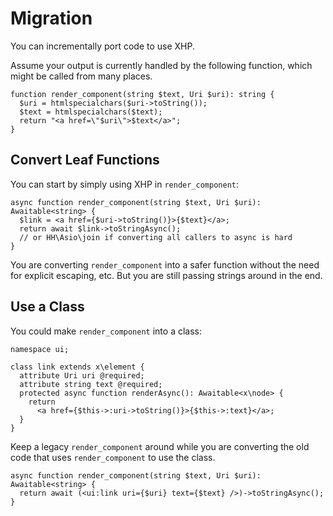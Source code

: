 # Migration

You can incrementally port code to use XHP.

Assume your output is currently handled by the following function, which might
be called from many places.

```hack no-extract
function render_component(string $text, Uri $uri): string {
  $uri = htmlspecialchars($uri->toString());
  $text = htmlspecialchars($text);
  return "<a href=\"$uri\">$text</a>";
}
```

## Convert Leaf Functions

You can start by simply using XHP in `render_component`:

```hack no-extract
async function render_component(string $text, Uri $uri): Awaitable<string> {
  $link = <a href={$uri->toString()}>{$text}</a>;
  return await $link->toStringAsync();
  // or HH\Asio\join if converting all callers to async is hard
}
```

You are converting `render_component` into a safer function without the need for explicit escaping, etc. But you are still passing
strings around in the end.

## Use a Class

You could make `render_component` into a class:

```hack no-extract
namespace ui;

class link extends x\element {
  attribute Uri uri @required;
  attribute string text @required;
  protected async function renderAsync(): Awaitable<x\node> {
    return
      <a href={$this->:uri->toString()}>{$this->:text}</a>;
  }
}
```

Keep a legacy `render_component` around while you are converting the old code that uses `render_component` to use the class.

```hack no-extract
async function render_component(string $text, Uri $uri): Awaitable<string> {
  return await (<ui:link uri={$uri} text={$text} />)->toStringAsync();
}
```
